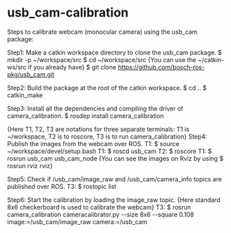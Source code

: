 # usb_cam-calibration
Steps to calibrate webcam (monocular camera) using the usb_cam package:

Step1: Make a catkin workspace directory to clone the usb_cam package.
$ mkdir -p ~/workspace/src
$ cd ~/workspace/src
{You can use the ~/catkin-ws/src if you already have}
$ git clone https://github.com/bosch-ros-pkg/usb_cam.git

Step2: Build the package at the root of the catkin workspace.
$ cd ..
$ catkin_make


Step3: Install all the dependencies and compiling the driver of camera_calibration.
$ rosdep install camera_calibration
 
{Here T1, T2, T3 are notations for three separate terminals: T1 is ~/workspace, T2 is to roscore, T3 is to run camera_calibration}
Step4: Publish the images from the webcam over ROS.
T1: $ source ~/workspace/devel/setup.bash
T1: $ roscd usb_cam 
T2: $ roscore
T1: $ rosrun usb_cam usb_cam_node
{You can see the images on Rviz by using $ rosrun rviz rviz}

Step5: Check if /usb_cam/image_raw  and /usb_cam/camera_info topics are published over ROS.
T3: $ rostopic list

Step6: Start the calibration by loading the image_raw topic. 
{Here standard 8x6 checkerboard is used to calibrate the webcam}
T3: $ rosrun camera_calibration cameracalibrator.py --size 8x6 --square 0.108 image:=/usb_cam/image_raw camera:=/usb_cam
